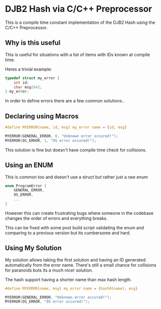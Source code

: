 # DJB2 Hash via C/C++ Preprocessor

This is a compile time constant implementation of the DJB2 Hash using the C/C++ Preprocessor.

## Why is this useful

This is useful for situations with a list of items with IDs known at compile time.

Heres a trivial example:

```c
typedef struct my_error {
    int id;
    char msg[64];
} my_error;
```

In order to define errors there are a few common solutions..

## Declaring using Macros

```c
#define MYERROR(name, id, msg) my_error name = {id, msg}

MYERROR(GENERAL_ERROR, 0, "Unknown error occured!");
MYERROR(OS_ERROR, 1, "OS error occured!");
```

This solution is fine but doesn't have compile time check for collisions.

## Using an ENUM

This is common too and doesn't use a struct but rather just a raw enum

```c
enum ProgramError {
    GENERAL_ERROR,
    OS_ERROR,
    ...
}
```

However this can create frustrating bugs where someone in the codebase changes
the order of errors and everything breaks. 

This can be fixed with some post build script validating the enum and comparing to a
previous version but its cumbersome and hard.

## Using My Solution

My solution allows taking the first solution and having an ID generated automatically from the error name.
There's still a small chance for collisions for paranoids buts its a much nicer solution.

The hash support having a shorter name than max hash length.

```c
#define MYERROR(name, msg) my_error name = {hash0(name), msg}

MYERROR(GENERAL_ERROR, "Unknown error occured!");
MYERROR(OS_ERROR, "OS error occured!");
```